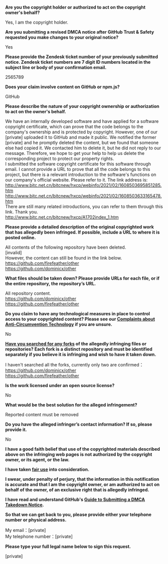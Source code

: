 **Are you the copyright holder or authorized to act on the copyright owner's behalf?**

Yes, I am the copyright holder.

**Are you submitting a revised DMCA notice after GitHub Trust & Safety requested you make changes to your original notice?**

Yes

**Please provide the Zendesk ticket number of your previously submitted notice. Zendesk ticket numbers are 7 digit ID numbers located in the subject line or body of your confirmation email.**

2565789

**Does your claim involve content on GitHub or npm.js?**

GitHub

**Please describe the nature of your copyright ownership or authorization to act on the owner's behalf.**

We have an internally developed software and have applied for a software copyright certificate, which can prove that the code belongs to the company's ownership and is protected by copyright. However, one of our [private] uploaded it to GitHub and made it public. We notified the former [private] and he promptly deleted the content, but we found that someone else had copied it. We contacted him to delete it, but he did not reply to our message. Therefore, we hope to get your help to help us delete the corresponding project to protect our property rights.  
I submitted the software copyright certificate for this software through email. I cannot provide a URL to prove that all the code belongs to this project, but there is a relevant introduction to the software's functions on our company's official website. Please refer to it. The link address is:  
http://www.bitc.net.cn/bitcnew/hxcp/webinfo/2021/02/1608503695851285.htm  
http://www.bitc.net.cn/bitcnew/hxcp/webinfo/2021/02/1608503633165478.htm  
There are still many related introductions, you can refer to them through this link. Thank you.  
http://www.bitc.net.cn/bitcnew/hxcp/A1702index_1.htm

**Please provide a detailed description of the original copyrighted work that has allegedly been infringed. If possible, include a URL to where it is posted online.**

All contents of the following repository have been deleted.  
[invalid]  
However, the content can still be found in the link below.  
https://github.com/firefeather/other  
https://github.com/dominicx/other

**What files should be taken down? Please provide URLs for each file, or if the entire repository, the repository’s URL.**

All repository content.  
https://github.com/dominicx/other  
https://github.com/firefeather/other

**Do you claim to have any technological measures in place to control access to your copyrighted content? Please see our <a href="https://docs.github.com/articles/guide-to-submitting-a-dmca-takedown-notice#complaints-about-anti-circumvention-technology">Complaints about Anti-Circumvention Technology</a> if you are unsure.**

No

**<a href="https://docs.github.com/articles/dmca-takedown-policy#b-what-about-forks-or-whats-a-fork">Have you searched for any forks</a> of the allegedly infringing files or repositories? Each fork is a distinct repository and must be identified separately if you believe it is infringing and wish to have it taken down.**

I haven't searched all the forks, currently only two are confirmed：  
https://github.com/dominicx/other  
https://github.com/firefeather/other  

**Is the work licensed under an open source license?**

No

**What would be the best solution for the alleged infringement?**

Reported content must be removed

**Do you have the alleged infringer’s contact information? If so, please provide it.**

No

**I have a good faith belief that use of the copyrighted materials described above on the infringing web pages is not authorized by the copyright owner, or its agent, or the law.**

**I have taken <a href="https://www.lumendatabase.org/topics/22">fair use</a> into consideration.**

**I swear, under penalty of perjury, that the information in this notification is accurate and that I am the copyright owner, or am authorized to act on behalf of the owner, of an exclusive right that is allegedly infringed.**

**I have read and understand GitHub's <a href="https://docs.github.com/articles/guide-to-submitting-a-dmca-takedown-notice/">Guide to Submitting a DMCA Takedown Notice</a>.**

**So that we can get back to you, please provide either your telephone number or physical address.**

My email：[private]  
My telephone number：[private]

**Please type your full legal name below to sign this request.**

[private]  
